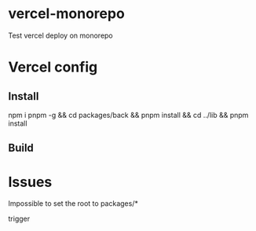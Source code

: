 # vercel-monorepo
Test vercel deploy on monorepo


# Vercel config

## Install 

npm i pnpm -g && cd packages/back && pnpm install && cd ../lib && pnpm install
## Build

# Issues

Impossible to set the root to packages/*

trigger